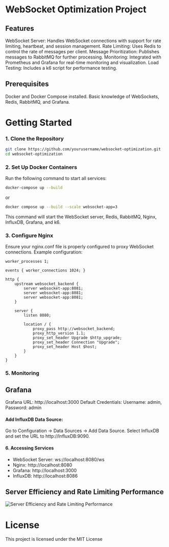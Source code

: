 # WebSocket Optimization Project

## Features

WebSocket Server: Handles WebSocket connections with support for rate limiting, heartbeat, and session management.
Rate Limiting: Uses Redis to control the rate of messages per client.
Message Prioritization: Publishes messages to RabbitMQ for further processing.
Monitoring: Integrated with Prometheus and Grafana for real-time monitoring and visualization.
Load Testing: Includes a k6 script for performance testing.

## Prerequisites

Docker and Docker Compose installed.
Basic knowledge of WebSockets, Redis, RabbitMQ, and Grafana.

# Getting Started

### 1. Clone the Repository

```bash
git clone https://github.com/yourusername/websocket-optimization.git
cd websocket-optimization
```

### 2. Set Up Docker Containers

Run the following command to start all services:

```bash
docker-compose up --build
```

or

```bash
docker compose up --build --scale websocket-app=3
```

This command will start the WebSocket server, Redis, RabbitMQ, Nginx, InfluxDB, Grafana, and k6.

### 3. Configure Nginx

Ensure your nginx.conf file is properly configured to proxy WebSocket connections. Example configuration:

```
worker_processes 1;

events { worker_connections 1024; }

http {
    upstream websocket_backend {
        server websocket-app:8081;
        server websocket-app:8081;
        server websocket-app:8081;
    }

    server {
        listen 8080;

        location / {
            proxy_pass http://websocket_backend;
            proxy_http_version 1.1;
            proxy_set_header Upgrade $http_upgrade;
            proxy_set_header Connection "Upgrade";
            proxy_set_header Host $host;
        }
    }
}

```

### 5. Monitoring

## Grafana

Grafana URL: http://localhost:3000
Default Credentials: Username: admin, Password: admin

#### Add InfluxDB Data Source:

Go to Configuration -> Data Sources -> Add Data Source.
Select InfluxDB and set the URL to http://InfluxDB:9090.

#### 6. Accessing Services

- WebSocket Server: ws://localhost:8080/ws
- Nginx: http://localhost:8080
- Grafana: http://localhost:3000
- InfluxDB: http://localhost:8086

## Server Efficiency and Rate Limiting Performance

![Server Efficiency and Rate Limiting Performance](https://raw.githubusercontent.com/ghulamazad/websocket-optimization/main/server_and_rate_limit.gif)

# License

This project is licensed under the MIT License
